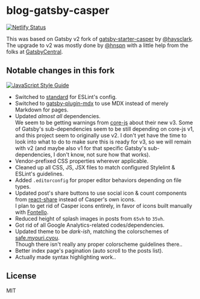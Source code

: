 <!-- markdownlint-disable MD033 -->
# blog-gatsby-casper

[![Netlify Status](https://api.netlify.com/api/v1/badges/683af5dd-555c-4548-872d-50aecee99a28/deploy-status)](https://app.netlify.com/sites/cheerful-kitsune-77b2f3/deploys)

This was based on Gatsby v2 fork of [gatsby-starter-casper](https://github.com/haysclark/gatsby-starter-casper) by [@haysclark](https://github.com/haysclark).  
The upgrade to v2 was mostly done by [@hnspn](https://github.com/hnspn) with a little help from the folks at [GatsbyCentral](https://www.gatsbycentral.com/).

## Notable changes in this fork

[![JavaScript Style Guide](https://cdn.rawgit.com/standard/standard/master/badge.svg)](https://github.com/standard/standard)

* Switched to [standard](https://github.com/standard/standard) for ESLint's config.
* Switched to [gatsby-plugin-mdx](https://www.gatsbyjs.org/packages/gatsby-plugin-mdx/) to use MDX instead of merely Markdown for pages.
* Updated _almost all_ dependencies.  
We seem to be getting warnings from [core-js](https://github.com/zloirock/core-js) about their new v3. Some of Gatsby's sub-dependencies seem to be still depending on core-js v1, and this project seem to originally use v2. I don't yet have the time to look into what to do to make sure this is ready for v3, so we will remain with v2 (and maybe also v1 for that specific Gatsby's sub-dependencies, I don't know, not sure how that works).
* Vendor-prefixed CSS properties wherever applicable.
* Cleaned up all CSS, JS, JSX files to match configured Stylelint & ESLint's guidelines.
* Added `.editorconfig` for proper editor behaviors depending on file types.
* Updated post's share buttons to use social icon & count components from [react-share](https://github.com/nygardk/react-share) instead of Casper's own icons.  
I plan to get rid of Casper icons entirely, in favor of icons built manually with [Fontello](https://github.com/fontello/fontello).
* Reduced height of splash images in posts from `65vh` to `35vh`.
* Got rid of all Google Analytics-related codes/dependencies.
* Updated theme to be _dark-ish_, matching the colorschemes of [safe.myouri.cyou](https://github.com/OliviaAlter/safe).  
Though there isn't really any proper colorscheme guidelines there..
* Better index page's pagination (auto scroll to the posts list).
* Actually made syntax highlighting work..

## License

MIT

